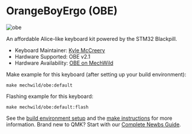 # OrangeBoyErgo (OBE)

![obe](https://i.imgur.com/bzqi2XOh.png)

An affordable Alice-like keyboard kit powered by the STM32 Blackpill.

* Keyboard Maintainer: [Kyle McCreery](https://github.com/kylemccreery)
* Hardware Supported: OBE v2.1
* Hardware Availability: [OBE on MechWild](https://mechwild.com/product/orange-boy-ergo/)

Make example for this keyboard (after setting up your build environment):

    make mechwild/obe:default

Flashing example for this keyboard:

    make mechwild/obe:default:flash

See the [build environment setup](https://docs.qmk.fm/#/getting_started_build_tools) and the [make instructions](https://docs.qmk.fm/#/getting_started_make_guide) for more information. Brand new to QMK? Start with our [Complete Newbs Guide](https://docs.qmk.fm/#/newbs).
